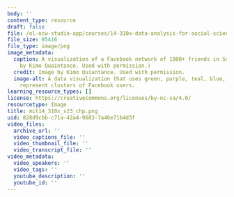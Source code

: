 ```yaml
---
body: ''
content_type: resource
draft: false
file: /ol-ocw-studio-app/courses/14-310x-data-analysis-for-social-scientists-spring-2023/mit14_310x_s23_chp.png
file_size: 85416
file_type: image/png
image_metadata:
  caption: A visualization of a Facebook network of 1000+ friends in Somalia. (Image
    by Kimo Quaintance. Used with permission.)
  credit: Image by Kimo Quiantance. Used with permission.
  image-alt: A data visualization that uses green, purple, teal, blue, and pink to
    represent clusters of Facebook users.
learning_resource_types: []
license: https://creativecommons.org/licenses/by-nc-sa/4.0/
resourcetype: Image
title: mit14_310x_s23_chp.png
uid: 828d9cbb-c71a-42a4-9683-7a46e71b4d3f
video_files:
  archive_url: ''
  video_captions_file: ''
  video_thumbnail_file: ''
  video_transcript_file: ''
video_metadata:
  video_speakers: ''
  video_tags: ''
  youtube_description: ''
  youtube_id: ''
---
```

